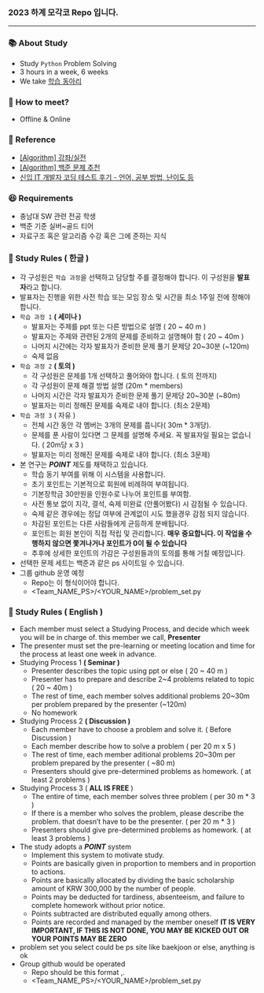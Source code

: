 ### 2023 하계 모각코 Repo 입니다.
---

### 📚 **About Study**
- Study `Python` Problem Solving
- 3 hours in a week, 6 weeks
- We take [학습 동아리](https://withu.cnu.ac.kr/program/view/1866?subId=M0103010101&menuId=M01030101)
  

### 🫲 **How to meet?**
- Offline & Online 


### 📖 Reference
- [[Algorithm] 강좌/실전](https://blog.encrypted.gg/category/강좌/실전)
- [[Algorithm] 백준 문제 추천](https://devjeong.com/algorithm/algorithm-1/#투-포인터)
- [신입 IT 개발자 코딩 테스트 후기 - 언어, 공부 방법, 난이도 등](https://corin-e.tistory.com/entry/신입-IT-개발자-코딩테스트-후기-언어-공부-방법-난이도-등)

### 😆  Requirements
- 충남대 SW 관련 전공 학생
- 백준 기준 실버~골드 티어
- 자료구조 혹은 알고리즘 수강 혹은 그에 준하는 지식

### 🔑 Study Rules ( 한글 )

- 각 구성원은 `학습 과정`을 선택하고 담당할 주를 결정해야 합니다.
이 구성원을 **발표자**라고 합니다.
- 발표자는 진행을 위한 사전 학습 또는 모임 장소 및 시간을 최소 1주일 전에 정해야 합니다.
- `학습 과정 1` **( 세미나 )**
    - 발표자는 주제를 ppt 또는 다른 방법으로 설명 ( 20 ~ 40 m )
    - 발표자는 주제와 관련된 2개의 문제를 준비하고 설명해야 함 ( 20 ~ 40m )
    - 나머지 시간에는 각자 발표자가 준비한 문제 풀기 문제당 20~30분  (~120m)
    - 숙제 없음
- `학습 과정 2` **( 토의 )**
    - 각 구성원은 문제를 1개 선택하고 풀어와야 합니다. ( 토의 전까지)
    - 각 구성원이 문제 해결 방법 설명 (20m * members)
    - 나머지 시간은 각자 발표자가 준비한 문제 풀기 문제당 20~30분 (~80m)
    - 발표자는 미리 정해진 문제를 숙제로 내야 합니다. (최소 2문제)
- `학습 과정 3` ( 자유 )
    - 전체 시간 동안 각 멤버는 3개의 문제를 풉니다( 30m * 3개당).
    - 문제를 푼 사람이 있다면 그 문제를 설명해 주세요. 꼭 발표자일 필요는 없습니다. ( 20m당 x 3 )
    - 발표자는 미리 정해진 문제를 숙제로 내야 합니다. (최소 3문제)
- 본 연구는 ***POINT*** 제도를 채택하고 있습니다.
    - 학습 동기 부여를 위해 이 시스템을 사용합니다.
    - 초기 포인트는 기본적으로 회원에 비례하여 부여됩니다.
    - 기본장학금 30만원을 인원수로 나누어 포인트를 부여함.
    - 사전 통보 없이 지각, 결석, 숙제 미완료 (안풀어봤다) 시 감점될 수 있습니다.
    - 숙제 같은 경우에는 정답 여부에 관계없이 시도 했을경우 감점 되지 않습니다.
    - 차감된 포인트는 다른 사람들에게 균등하게 분배됩니다.
    - 포인트는 회원 본인이 직접 적립 및 관리합니다.
    **매우 중요합니다. 이 작업을 수행하지 않으면 쫓겨나거나 포인트가 0이 될 수 있습니다**
    - 추후에 상세한 포인트의 가감은 구성원들과의 토의를 통해 거칠 예정입니다.
- 선택한 문제 세트는 백준과 같은 ps 사이트일 수 있습니다.
- 그룹 github 운영 예정
    - Repo는 이 형식이어야 합니다.
    - <Team_NAME_PS>/<YOUR_NAME>/problem_set.py

### 🔑 Study Rules ( English )

- Each member must select a Studying Process, and decide which week you will be in charge of.
this member we call, **Presenter**
- The presenter must set the pre-learning or meeting location and time for the process at least one week in advance.
- Studying Process 1 **( Seminar )**
    - Presenter describes the topic using ppt or else ( 20 ~ 40 m )
    - Presenter has to prepare and describe 2~4 problems related to topic ( 20 ~ 40m )
    - The rest of time, each member solves additional problems 20~30m per problem
    prepared by the presenter (~120m)
    - No homework
- Studying Process 2 **( Discussion )**
    - Each member have to choose a problem and solve it. ( Before Discussion )
    - Each member describe how to solve a problem ( per 20 m  x 5 )
    - The rest of time, each member aditional problems 20~30m per problem
    prepared by the presenter ( ~80 m)
    - Presenters should give pre-determined problems as homework. ( at least 2 problems )
- Studying Process 3 ( **ALL IS FREE** )
    - The entire of time, each member solves three problem ( per 30 m * 3 )
    - If there is a member who solves the problem, please describe the problem. that doesn’t have to be the presenter. ( per 20 m * 3 )
    - Presenters should give pre-determined problems as homework. ( at least 3 problems )
- The study adopts a ***POINT*** system
    - Implement this system to motivate study.
    - Points are basically given in proportion to members and in proportion to actions.
    - Points are basically allocated by dividing the basic scholarship amount of KRW 300,000 by the number of people.
    - Points may be deducted for tardiness, absenteeism, and failure to complete homework without prior notice.
    - Points subtracted are distributed equally among others.
    - Points are recorded and managed by the member oneself
    **IT IS VERY IMPORTANT, IF THIS IS NOT DONE, YOU MAY BE KICKED OUT OR YOUR POINTS MAY BE ZERO**
- problem set you select could be ps site like baekjoon or else, anything is ok
- Group github would be operated
    - Repo should be this format        ,.
    - <Team_NAME_PS>/<YOUR_NAME>/problem_set.py